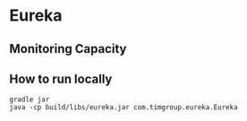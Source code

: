 Eureka
======

Monitoring Capacity
-------------------

How to run locally
------------------

    gradle jar
    java -cp build/libs/eureka.jar com.timgroup.eureka.Eureka
